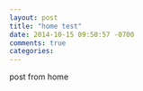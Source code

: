 ```yaml
---
layout: post
title: "home test"
date: 2014-10-15 09:50:57 -0700
comments: true
categories: 
---
```

post from home
